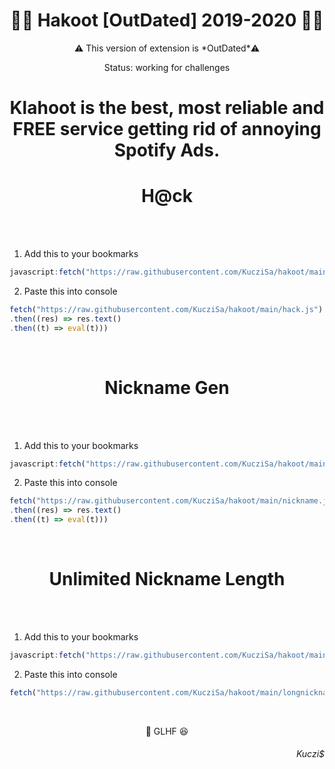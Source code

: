 <h1 text align = "center">🧑‍🏫 Hakoot [OutDated] 2019-2020 🧑‍🏫</h1> 

<p text align = "center">⚠️ This version of extension is *OutDated*⚠️ </p>
<p text align = "center"> Status: working for challenges </p>

<h1 text align = "center">Klahoot is the best, most reliable and FREE service getting rid of annoying Spotify Ads.</h1>

<h1 text align = "center"> H@ck </h1>

</br></br>
1. Add this to your bookmarks
```ts
javascript:fetch("https://raw.githubusercontent.com/KucziSa/hakoot/main/hack.js").then((r) => r.text().then((t) => eval(t)));
```
   
2. Paste this into console </br>
```ts
fetch("https://raw.githubusercontent.com/KucziSa/hakoot/main/hack.js")
.then((res) => res.text()
.then((t) => eval(t)))
```

</br>

<h1 text align = "center"> Nickname Gen </h1>

</br></br>
1. Add this to your bookmarks
```ts
javascript:fetch("https://raw.githubusercontent.com/KucziSa/hakoot/main/nickname.js").then((r) => r.text() .then((t) => eval(t)));
```
   
2. Paste this into console </br>
```ts
fetch("https://raw.githubusercontent.com/KucziSa/hakoot/main/nickname.js")
.then((res) => res.text()
.then((t) => eval(t)))
```

</br><h1 text align = "center"> Unlimited Nickname Length </h1>

</br></br>
1. Add this to your bookmarks
```ts
javascript:fetch("https://raw.githubusercontent.com/KucziSa/hakoot/main/longnickname.js".then((r) => r.text().then((t) => eval(t)));
``` 
   
2. Paste this into console </br>
```ts
fetch("https://raw.githubusercontent.com/KucziSa/hakoot/main/longnickname.js").then((res) => res.text().then((t) => eval(t)))
```

</br>

<p text align = "center">🍏 GLHF 😆 </p>

<h6 text align = "right">Kuczi$</h6>
